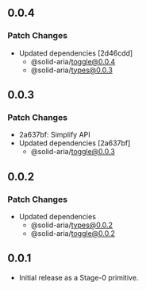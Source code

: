 ## 0.0.4

### Patch Changes

- Updated dependencies [2d46cdd]
  - @solid-aria/toggle@0.0.4
  - @solid-aria/types@0.0.3

## 0.0.3

### Patch Changes

- 2a637bf: Simplify API
- Updated dependencies [2a637bf]
  - @solid-aria/toggle@0.0.3

## 0.0.2

### Patch Changes

- Updated dependencies
  - @solid-aria/types@0.0.2
  - @solid-aria/toggle@0.0.2

## 0.0.1

- Initial release as a Stage-0 primitive.
